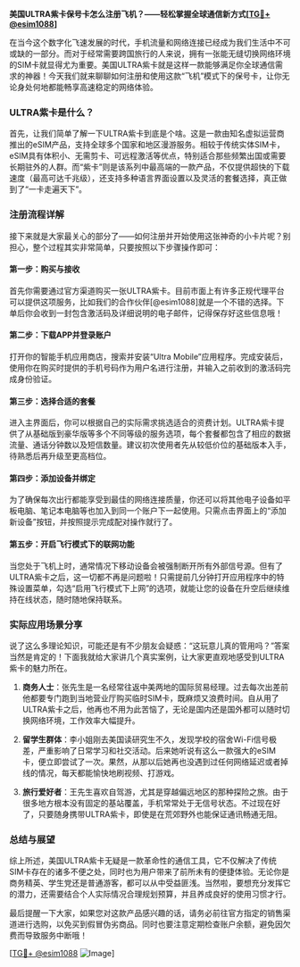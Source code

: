 **美国ULTRA紫卡保号卡怎么注册飞机？——轻松掌握全球通信新方式[[TG💪+ @esim1088](https://t.me/s/esim1088)]**

在当今这个数字化飞速发展的时代，手机流量和网络连接已经成为我们生活中不可或缺的一部分。而对于经常需要跨国旅行的人来说，拥有一张能无缝切换网络环境的SIM卡就显得尤为重要。美国ULTRA紫卡就是这样一款能够满足你全球通信需求的神器！今天我们就来聊聊如何注册和使用这款“飞机”模式下的保号卡，让你无论身处何地都能畅享高速稳定的网络体验。

### ULTRA紫卡是什么？

首先，让我们简单了解一下ULTRA紫卡到底是个啥。这是一款由知名虚拟运营商推出的eSIM产品，支持全球多个国家和地区漫游服务。相较于传统实体SIM卡，eSIM具有体积小、无需剪卡、可远程激活等优点，特别适合那些频繁出国或需要长期驻外的人群。而“紫卡”则是该系列中最高端的一款产品，不仅提供超快的下载速度（最高可达千兆级），还支持多种语言界面设置以及灵活的套餐选择，真正做到了“一卡走遍天下”。

### 注册流程详解

接下来就是大家最关心的部分了——如何注册并开始使用这张神奇的小卡片呢？别担心，整个过程其实非常简单，只要按照以下步骤操作即可：

#### 第一步：购买与接收
首先你需要通过官方渠道购买一张ULTRA紫卡。目前市面上有许多正规代理平台可以提供这项服务，比如我们的合作伙伴[@esim1088]就是一个不错的选择。下单后你会收到一封包含激活码及详细说明的电子邮件，记得保存好这些信息哦！

#### 第二步：下载APP并登录账户
打开你的智能手机应用商店，搜索并安装“Ultra Mobile”应用程序。完成安装后，使用你在购买时提供的手机号码作为用户名进行注册，并输入之前收到的激活码完成身份验证。

#### 第三步：选择合适的套餐
进入主界面后，你可以根据自己的实际需求挑选适合的资费计划。ULTRA紫卡提供了从基础版到豪华版等多个不同等级的服务选项，每个套餐都包含了相应的数据流量、通话分钟数以及短信数量。建议初次使用者先从较低价位的基础版本入手，待熟悉后再升级至更高档位。

#### 第四步：添加设备并绑定
为了确保每次出行都能享受到最佳的网络连接质量，你还可以将其他电子设备如平板电脑、笔记本电脑等也加入到同一个账户下一起使用。只需点击界面上的“添加新设备”按钮，并按照提示完成配对操作就行了。

#### 第五步：开启飞行模式下的联网功能
当您处于飞机上时，通常情况下移动设备会被强制断开所有外部信号源。但有了ULTRA紫卡之后，这一切都不再是问题啦！只需提前几分钟打开应用程序中的特殊设置菜单，勾选“启用飞行模式下上网”的选项，就能让您的设备在升空后继续维持在线状态，随时随地保持联系。

### 实际应用场景分享

说了这么多理论知识，可能还是有不少朋友会疑惑：“这玩意儿真的管用吗？”答案当然是肯定的！下面我就给大家讲几个真实案例，让大家更直观地感受到ULTRA紫卡的魅力所在。

1. **商务人士**：张先生是一名经常往返中美两地的国际贸易经理。过去每次出差前他都要专门跑到当地营业厅购买临时SIM卡，既麻烦又浪费时间。自从用了ULTRA紫卡之后，他再也不用为此苦恼了，无论是国内还是国外都可以随时切换网络环境，工作效率大幅提升。
   
2. **留学生群体**：李小姐刚去美国读研究生不久，发现学校的宿舍Wi-Fi信号极差，严重影响了日常学习和社交活动。后来她听说有这么一款强大的eSIM卡，便立即尝试了一次。果然，从那以后她再也没遇到过任何网络延迟或者掉线的情况，每天都能愉快地刷视频、打游戏。

3. **旅行爱好者**：王先生喜欢自驾游，尤其是穿越偏远地区的那种探险之旅。由于很多地方根本没有固定的基站覆盖，手机常常处于无信号状态。不过现在好了，只要随身携带ULTRA紫卡，即使是在荒郊野外也能保证通讯畅通无阻。

### 总结与展望

综上所述，美国ULTRA紫卡无疑是一款革命性的通信工具，它不仅解决了传统SIM卡存在的诸多不便之处，同时也为用户带来了前所未有的便捷体验。无论你是商务精英、学生党还是普通游客，都可以从中受益匪浅。当然啦，要想充分发挥它的潜力，还需要结合个人实际情况合理规划预算，并且养成良好的使用习惯才行。

最后提醒一下大家，如果您对这款产品感兴趣的话，请务必前往官方指定的销售渠道进行选购，以免买到假冒伪劣商品。同时也要注意定期检查账户余额，避免因欠费而导致服务中断哦！

[[TG💪+ @esim1088](https://t.me/s/esim1088) ![Image](https://i.postimg.cc/4NQfJmqS/Snipaste-2025-05-13-00-14-12.png)]